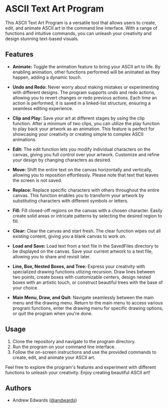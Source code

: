 # ASCII Text Art Program

This ASCII Text Art Program is a versatile tool that allows users to create, edit, and animate ASCII art in the command line interface. With a range of functions and intuitive commands, you can unleash your creativity and design stunning text-based visuals.

## Features

- **Animate:** Toggle the animation feature to bring your ASCII art to life. By enabling animation, other functions performed will be animated as they happen, adding a dynamic touch.

- **Undo and Redo:** Never worry about making mistakes or experimenting with different designs. The program supports undo and redo actions, allowing you to revert changes or redo previous actions. Each time an action is performed, it is saved in a linked-list structure, ensuring a seamless editing experience.

- **Clip and Play:** Save your art at different stages by using the clip function. After a minimum of two clips, you can utilize the play function to play back your artwork as an animation. This feature is perfect for showcasing your creativity or creating simple to complex ASCII animations.

- **Edit:** The edit function lets you modify individual characters on the canvas, giving you full control over your artwork. Customize and refine your design by changing characters as desired.

- **Move:** Shift the entire text on the canvas horizontally and vertically, allowing you to reposition effortlessly. Please note that text that leaves the screen is not saved.

- **Replace:** Replace specific characters with others throughout the entire canvas. This function enables you to transform your artwork by substituting characters with different symbols or letters.

- **Fill:** Fill closed-off regions on the canvas with a chosen character. Easily create solid areas or intricate patterns by selecting the desired region to fill.

- **Clear:** Clear the canvas and start fresh. The clear function wipes out all existing content, giving you a blank canvas to work on.

- **Load and Save:** Load text from a text file in the SavedFiles directory to be displayed on the canvas. Save your current artwork to a text file, allowing you to share and revisit later.

- **Line, Box, Nested Boxes, and Tree:** Express your creativity with specialized drawing functions utlizing recursion. Draw lines between two points, create boxes with customizable centers, design nested boxes with an artistic touch, or construct beautiful trees with the base of your choice.

- **Main Menu, Draw, and Quit:** Navigate seamlessly between the main menu and the drawing menu. Return to the main menu to access various program functions, enter the drawing menu for specific drawing options, or quit the program when you're done.

## Usage

1. Clone the repository and navigate to the program directory.
2. Run the program on your command line interface.
3. Follow the on-screen instructions and use the provided commands to create, edit, and animate your ASCII art.

Feel free to explore the program's features and experiment with different functions to unleash your creativity. Enjoy creating beautiful ASCII art!

## Authors

- Andrew Edwards ([@andwards](https://github.com/andwards))

